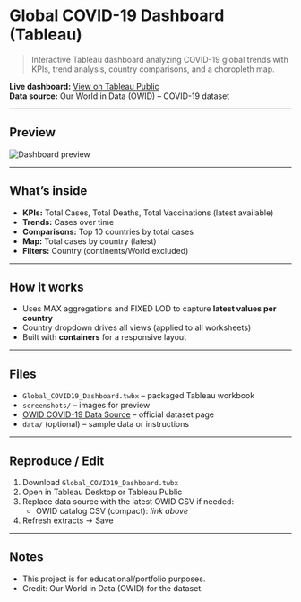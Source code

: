 # Global COVID-19 Dashboard (Tableau)

> Interactive Tableau dashboard analyzing COVID-19 global trends with KPIs, trend analysis, country comparisons, and a choropleth map.

**Live dashboard:** [View on Tableau Public](https://public.tableau.com/shared/44FNCB5GP?:display_count=n&:origin=viz_share_link)  
**Data source:** Our World in Data (OWID) – COVID-19 dataset

---

## Preview
![Dashboard preview](https://github.com/user-attachments/assets/fd1a8830-a2bf-492e-bd4a-c03d4599e424)

---

## What’s inside
- **KPIs:** Total Cases, Total Deaths, Total Vaccinations (latest available)
- **Trends:** Cases over time
- **Comparisons:** Top 10 countries by total cases
- **Map:** Total cases by country (latest)
- **Filters:** Country (continents/World excluded)

---

## How it works
- Uses MAX aggregations and FIXED LOD to capture **latest values per country**
- Country dropdown drives all views (applied to all worksheets)
- Built with **containers** for a responsive layout

---

## Files
- `Global_COVID19_Dashboard.twbx` – packaged Tableau workbook
- `screenshots/` – images for preview
- [OWID COVID-19 Data Source](https://ourworldindata.org/covid-deaths) – official dataset page
- `data/` (optional) – sample data or instructions

---

## Reproduce / Edit
1. Download `Global_COVID19_Dashboard.twbx`
2. Open in Tableau Desktop or Tableau Public
3. Replace data source with the latest OWID CSV if needed:
   - OWID catalog CSV (compact): *link above*
4. Refresh extracts → Save

---

## Notes
- This project is for educational/portfolio purposes.
- Credit: Our World in Data (OWID) for the dataset.
